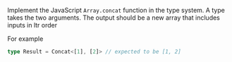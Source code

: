 Implement the JavaScript `Array.concat` function in the type system. A type takes the two arguments. The output should be a new array that includes inputs in ltr order
  
  For example
  
  ```ts
  type Result = Concat<[1], [2]> // expected to be [1, 2]
  ```
